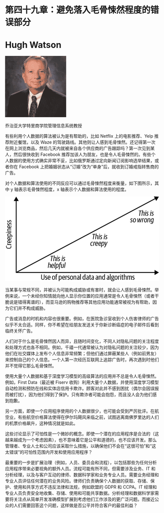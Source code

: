 # 第四十九章：避免落入毛骨悚然程度的错误部分

# Hugh Watson

![](img/Hugh_Watson.png)

乔治亚大学特里商学院管理信息系统教授

有些利用个人数据的算法被认为是有帮助的，比如 Netflix 上的电影推荐、Yelp 推荐附近餐馆，以及 Waze 的驾驶路线。其他则让人感到毛骨悚然。还记得第一次在网上浏览商品，然后几天内就被来自各个供应商的广告跟踪吗？第一次见到某人，然后很快收到 Facebook 推荐加该人为朋友，也是令人毛骨悚然的。有些个人数据的使用方式确实非常不妥，比如俄罗斯通过定向新闻订阅影响选举结果，或者你在 Facebook 上把婚姻状态从“订婚”改为“单身”后，就收到订婚戒指转售商的广告。

对个人数据和算法使用的不同反应可以通过毛骨悚然程度来衡量，如下图所示，其中 y 轴表示毛骨悚然程度，x 轴表示个人数据和算法使用的程度。

![Image](img/aeds_49in01.png)

当某事与常规不同，并被认为可能构成威胁或有害时，就会让人感到毛骨悚然。举例来说，一个未经你知情就向他人显示你位置的应用通常是令人毛骨悚然（或者干脆说是错得离谱的），而亚马逊的购物推荐等其他应用功能通常被视为有帮助，因为它们并不构成威胁。

广告或消息的时机和内容也很重要。例如，在医院急诊室收到个人伤害律师的广告似乎不太合适。同样，你不希望在给朋友发送关于你新诊断癌症的电子邮件后看到临终关怀广告。

人们对于什么是毛骨悚然因人而异，且随时间变化，不同人对隐私问题的关注程度和处理方式也各不相同。例如，千禧一代通常被认为对隐私问题的关注较少，因为他们在社交媒体上发布个人信息非常频繁；但他们通过屏蔽某些人（例如前男友）来控制自己的个人信息。一个人第一次经历互联网上追踪广告时，再次遇到时他们并不觉得它那么毛骨悚然。

使用大量个人数据和基于深度学习模型的高级算法的应用并不总是令人毛骨悚然。例如，First Data（最近被 Fiserv 收购）利用大量个人数据，并使用深度学习模型自动检测和预防在线和实体店信用卡欺诈。顾客对此并不感到困扰（偶尔会因误报而被打扰），因为他们得到了保护。只有欺诈者可能会抱怨，而且没人会为他们感到抱歉。

另一方面，即使一个应用程序使用的个人数据很少，也可能会受到严厉批评。在航空业，有些航空价格算法使得在伊尔玛飓风来临之前，试图逃离南佛罗里达的人们的机票价格飙升，这种情况就是如此。

这些讨论显示了可怕性是一个微妙的概念。即使一个潜在的应用程序是合法的（这越来越成为一个考虑因素），也不意味着它是公平和道德的，也不应该开发。那么管理者、专业人士和公司应该采取什么措施，以确保他们不会在“这很可怕”和“这太错误”的可怕性范围内开发和使用应用程序？

最重要的一步是扩展治理（例如，人员、委员会和流程），以包括那些为任何分析应用程序带来必要视角的额外人员。流程可能有所不同，但需要涉及业务、IT 和分析经理，以及与客户互动的律师、数据科学家和业务专业人员。需要业务经理和专业人员评估任何潜在的业务风险。律师们负责确保个人数据的获取、存储、保护、使用和共享方式不违反法律和法规，例如欧盟的 GDPR 和 CCPA。IT 经理和专业人员负责安全地收集、存储、使用和可能共享数据。分析经理和数据科学家需要将关注点从简单开发准确模型扩展到考虑他们工作涉及的更广泛问题。而接近公众的人们需要回答这个问题，这样做是否公平并符合客户的最佳利益？
